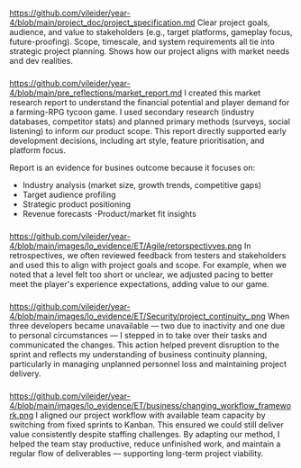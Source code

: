 https://github.com/vileider/year-4/blob/main/project_doc/project_specification.md
Clear project goals, audience, and value to stakeholders (e.g., target platforms, gameplay focus, future-proofing).
Scope, timescale, and system requirements all tie into strategic project planning.
Shows how our project aligns with market needs and dev realities.
###

https://github.com/vileider/year-4/blob/main/pre_reflections/market_report.md
I created this market research report to understand the financial potential and player demand for a farming-RPG tycoon game. I used secondary research (industry databases, competitor stats) and planned primary methods (surveys, social listening) to inform our product scope. This report directly supported early development decisions, including art style, feature prioritisation, and platform focus.

Report is an evidence for busines outcome because it focuses on:
- Industry analysis (market size, growth trends, competitive gaps)
- Target audience profiling
- Strategic product positioning
- Revenue forecasts
 -Product/market fit insights
 ###

https://github.com/vileider/year-4/blob/main/images/lo_evidence/ET/Agile/retorspectivves.png
In retrospectives, we often reviewed feedback from testers and stakeholders and used this to align with project goals and scope. For example, when we noted that a level felt too short or unclear, we adjusted pacing to better meet the player's experience expectations, adding value to our game.

###
https://github.com/vileider/year-4/blob/main/images/lo_evidence/ET/Security/project_continuity_.png
When three developers became unavailable — two due to inactivity and one due to personal circumstances — I stepped in to take over their tasks and communicated the changes. This action helped prevent disruption to the sprint and reflects my understanding of business continuity planning, particularly in managing unplanned personnel loss and maintaining project delivery.

###
https://github.com/vileider/year-4/blob/main/images/lo_evidence/ET/business/changing_workflow_framework.png
I aligned our project workflow with available team capacity by switching from fixed sprints to Kanban. This ensured we could still deliver value consistently despite staffing challenges. By adapting our method, I helped the team stay productive, reduce unfinished work, and maintain a regular flow of deliverables — supporting long-term project viability.